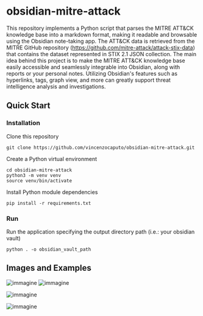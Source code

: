 # obsidian-mitre-attack

This repository implements a Python script that parses the MITRE ATT&CK knowledge base into a markdown format, making it readable and browsable using the Obsidian note-taking app. 
The ATT&CK data is retrieved from the MITRE GitHub repository (https://github.com/mitre-attack/attack-stix-data) that contains the dataset represented in STIX 2.1 JSON collection. The main idea behind this project is to make the MITRE ATT&CK knowledge base easily accessible and seamlessly integrable into Obsidian, along with reports or your personal notes. Utilizing Obsidian's features such as hyperlinks, tags, graph view, and more can greatly support threat intelligence analysis and investigations.

## Quick Start

### Installation

Clone this repository

```
git clone https://github.com/vincenzocaputo/obsidian-mitre-attack.git
```
Create a Python virtual environment

```
cd obsidian-mitre-attack
python3 -m venv venv
source venv/bin/activate
```

Install Python module dependencies
```
pip install -r requirements.txt
```

### Run

Run the application specifying the output directory path (i.e.: your obsidian vault)

```
python . -o obsidian_vault_path
```

## Images and Examples

![immagine](https://github.com/vincenzocaputo/obsidian-mitre-attack/assets/32276363/4612103a-2f25-4f6a-9a86-cf6bf9714334)
![immagine](https://github.com/vincenzocaputo/obsidian-mitre-attack/assets/32276363/edb1d85c-fa06-4ee1-9fe1-75d2a339fe9b)

![immagine](https://github.com/vincenzocaputo/obsidian-mitre-attack/assets/32276363/f667e05d-3939-4684-8731-8207c364b038)

![immagine](https://github.com/vincenzocaputo/obsidian-mitre-attack/assets/32276363/5311606f-7608-4e41-b9fb-fc9978d9b806)
